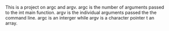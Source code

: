 This is a project on argc and argv. 
argc is the number of arguments passed to the int main function.
argv is the individual arguments passed the the command line.
argc is an interger while argv is a character pointer t an array.
